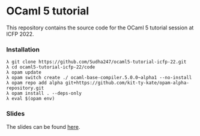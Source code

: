 # OCaml 5 tutorial

This repository contains the source code for the OCaml 5 tutorial session at ICFP 2022.

### Installation

```
λ git clone https://github.com/Sudha247/ocaml5-tutorial-icfp-22.git
λ cd ocaml5-tutorial-icfp-22/code
λ opam update
λ opam switch create ./ ocaml-base-compiler.5.0.0~alpha1 --no-install
λ opam repo add alpha git+https://github.com/kit-ty-kate/opam-alpha-repository.git
λ opam install . --deps-only
λ eval $(opam env)
```

### Slides

The slides can be found [here](https://docs.google.com/presentation/d/17P1FbV6msoeTMWxbwGFisBgGJyW-q8GcDt2EgpcDR0w/edit?usp=sharing).